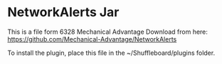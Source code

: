 
# NetworkAlerts Jar
This is a file form 6328 Mechanical Advantage
Download from here: https://github.com/Mechanical-Advantage/NetworkAlerts

To install the plugin, place this file in the ~/Shuffleboard/plugins folder.